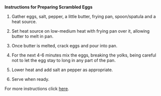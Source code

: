 **Instructions for Preparing Scrambled Eggs**

1.  Gather eggs, salt, pepper, a little butter, frying pan, spoon/spatula and a
    heat source.

2.  Set heat source on low-medium heat with frying pan over it, allowing butter
    to melt in pan.

3.  Once butter is melted, crack eggs and pour into pan.

4.  For the next 4-6 minutes mix the eggs, breaking the yolks, being careful not
    to let the egg stay to long in any part of the pan.

5.  Lower heat and add salt an pepper as appropriate.

6.  Serve when ready.



For more instructions click [here](https://www.youtube.com/watch?v=PUP7U5vTMM0).
